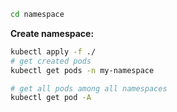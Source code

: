 ```bash
cd namespace
```

**Create namespace:**

```bash
kubectl apply -f ./
# get created pods
kubectl get pods -n my-namespace
```

```bash
# get all pods among all namespaces
kubectl get pod -A
```
